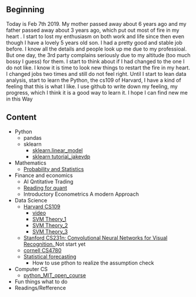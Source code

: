 ## Beginning
Today is Feb 7th 2019. My mother passed away about 6 years ago and my father passed away about 3 years ago, which put out most of fire in my heart . I start to lost my enthusiasm on both work and life since then even though I have a lovely 5 years old son. I had a pretty good and stable job before. I know all the details and people look up me due to my professioal. But one day, the 3rd party complains seriously due to my altitude (too much bossy I guess) for them. I start to think about if I had changed to the one I do not like. I know it is time to look new things to restart the fire in my heart. I changed jobs two times and still do not feel right. Until I start to lean data analysis, start to learn the Python, the cs109 of Harvard, I have a kind of feeling that this is what I like. I use github to write down my feeling, my progress, which I think it is a good way to learn it. I hope I can find new me in this Way

## Content
- Python
    - pandas
    - sklearn
        - [sklearn.linear_model](https://blog.csdn.net/qq_39037910/article/details/73465982)
        - [sklearn tutorial_jakevdp](https://github.com/jakevdp/sklearn_tutorial)
- Mathematics
    - [Probability and Statistics](https://github.com/jimjinyan/Go-Just-Go/projects/2#column-4390213)
- Finance and economics
    - AI Qntitative Trading
    - [Reading for quant](https://zhuanlan.zhihu.com/mitcshi)
    - Introductory Econometrics A modern Approach
- Data Science
    - [Harvard CS109](https://github.com/jimjinyan/Go-Just-Go/projects/1)
        - [video](http://matterhorn.dce.harvard.edu/engage/ui/index.html#/2016/01/14328)
        - [SVM Theory_1](https://blog.csdn.net/v_july_v/article/details/7624837)
        - [SVM Theory_2](https://zhuanlan.zhihu.com/p/24638007)
        - [SVM Theory_3](https://zhuanlan.zhihu.com/p/52168498)
    - [Stanford CS231n: Convolutional Neural Networks for Visual Recognition. ](http://cs231n.stanford.edu/) Not start yet
    - [cornell CS4780](http://www.cs.cornell.edu/courses/cs4780/2018fa/lectures)
    - [Statistical forecasting](https://people.duke.edu/~rnau/411home.htm)
        - How to use pthon to realize the assumption check
- Computer CS
    - [python_MIT_open_course](https://ocw.mit.edu/courses/electrical-engineering-and-computer-science/6-0001-introduction-to-computer-science-and-programming-in-python-fall-2016/lecture-videos/lecture-1-what-is-computation/)
- Fun things what to do
- Readings/Refference
